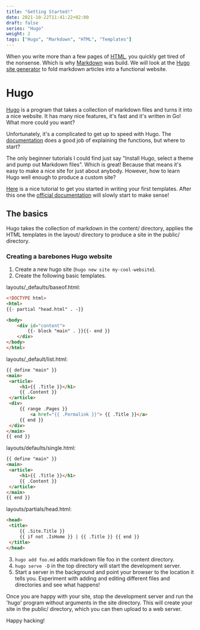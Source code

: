 ```yaml
---
title: "Getting Started!"
date: 2021-10-22T11:41:22+02:00
draft: false
series: "Hugo"
weight: 2
tags: ["Hugo", "Markdown", "HTML", "Templates"]
---
```


When you write more than a few pages of [HTML](http://html.com), you quickly get tired of the nonsense.
Which is why [Markdown](https://en.wikipedia.org/wiki/Markdown) was build.
We will look at the [Hugo](http://gohugo.io) [site generator](https://en.wikipedia.org/wiki/Web_template_system#Static_site_generators) to fold markdown articles into a functional website.
<!--more-->

# Hugo

[Hugo](http://gohugo.io) is a program that takes a collection of markdown files and turns it into a nice website. It has many nice features, it's fast and it's written in
Go! What more could you want?

Unfortunately, it's a complicated to get up to speed with Hugo. The
[documentation](https://gohugo.io/documentation/) does a good job of explaining
the functions, but where to start?

The only beginner tutorials I could find just say "Install Hugo,
select a theme and pump out Markdown files". Which is great!
Because that means it's easy to make a nice site for just about
anybody. However, how to learn Hugo well enough to produce a custom site?

[Here](https://levelup.gitconnected.com/a-quick-tutorial-on-hugo-templates-creating-your-theme-a4102b42a85f)
is a nice tutorial to get you started in writing your first templates.
After this one the [official documentation](https://gohugo.io/documentation/)
will slowly start to make sense!

## The basics
Hugo takes the collection of markdown in the content/ directory, applies the
HTML templates in the layout/ directory to produce a site in the public/
directory.

### Creating a barebones Hugo website
1. Create a new hugo site (```hugo new site my-cool-website```).
2. Create the following basic templates.

layouts/_defaults/baseof.html:
```HTML
<!DOCTYPE html>
<html>
{{- partial "head.html" . -}}

<body>
	<div id="content">
		{{- block "main" . }}{{- end }}
	</div>
</body>
</html>
   ```

   layouts/_default/list.html:
   ```HTML
{{ define "main" }}
<main>
	<article>
		<h1>{{ .Title }}</h1>
		{{ .Content }}
	</article>
	<div>
		{{ range .Pages }}
			<a href="{{ .Permalink }}"> {{ .Title }}</a>
		{{ end }}
	</div>
</main>
{{ end }}
   ```

   layouts/defaults/single.html:
   ```HTML
{{ define "main" }}
<main>
	<article>
		<h1>{{ .Title }}</h1>
		{{ .Content }}
	</article>
</main>
{{ end }}
   ```

   layouts/partials/head.html:
   ```HTML
<head>
	<title>
		{{ .Site.Title }}
		{{ if not .IsHome }} | {{ .Title }} {{ end }}
	</title>
</head>
   ```

3. ```hugo add foo.md``` adds markdown file foo in the content directory.
4. ```hugo serve -D``` in the top directory will start the development server.
5. Start a server in the background and point your browser to the location it
   tells you. Experiment with adding and editing different files and directories and see
   what happens!

Once you are happy with your site, stop the development server
and run the 'hugo' program without arguments in the site
directory. This will create your site in the public/
directory, which you can then upload to a web server.

Happy hacking!
